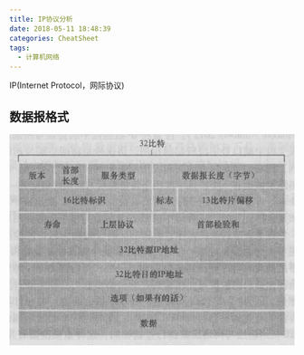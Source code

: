 ```yaml
---
title: IP协议分析
date: 2018-05-11 18:48:39
categories: CheatSheet
tags:
  - 计算机网络
---
```


IP(Internet Protocol，网际协议)

## 数据报格式

![ip datagram](/images/ip.PNG)
<!-- more -->
